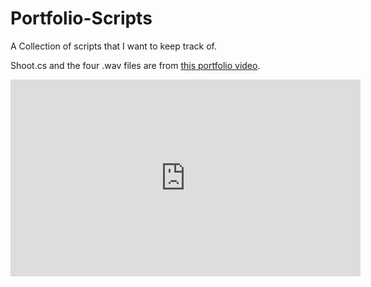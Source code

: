 # Portfolio-Scripts
A Collection of scripts that I want to keep track of.

Shoot.cs and the four .wav files are from [this portfolio video](https://youtu.be/1qY_rRNEAlk).

<iframe width="560" height="315" src="https://www.youtube.com/embed/1qY_rRNEAlk" frameborder="0" allow="accelerometer; autoplay; encrypted-media; gyroscope; picture-in-picture" allowfullscreen></iframe>
